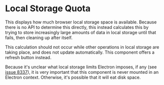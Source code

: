 # Local Storage Quota

This displays how much browser local storage space is available. Because there
is no API to determine this directly, this instead calculates this by trying to
store increasingly large amounts of data in local storage until that fails, then
cleaning up after itself.

This calculation should not occur while other operations in local storage are
taking place, and does not update automatically. This component offers a refresh
button instead.

Because it's unclear what local storage limits Electron imposes, if any (see
[issue 8337]), it is very important that this component is never mounted in an
Electron context. Otherwise, it's possible that it will eat disk space.

[issue 8337]: https://github.com/electron/electron/issues/8337